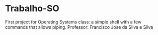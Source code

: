 # Trabalho-SO
First project for Operating Systems class: a simple shell with a few commands that allows piping. Professor: Francisco Jose da Silva e Silva
